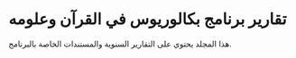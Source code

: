 # تقارير برنامج بكالوريوس في القرآن وعلومه

هذا المجلد يحتوي على التقارير السنوية والمستندات الخاصة بالبرنامج.
